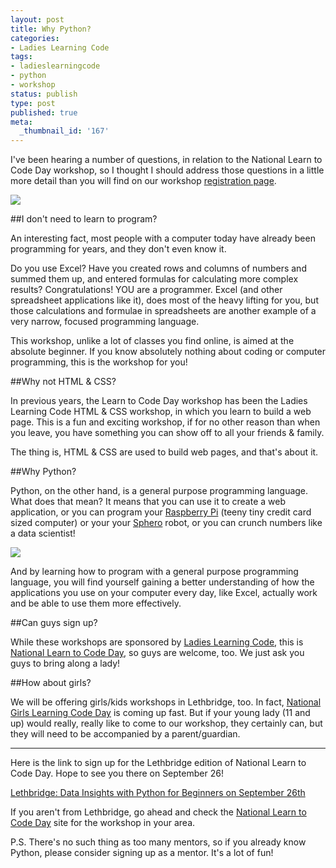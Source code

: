 ```yaml
---
layout: post
title: Why Python?
categories:
- Ladies Learning Code
tags:
- ladieslearningcode
- python
- workshop
status: publish
type: post
published: true
meta:
  _thumbnail_id: '167'
---
```


I've been hearing a number of questions, in relation to the National Learn to Code Day workshop, so I thought I should address those questions in a little more detail than you will find on our workshop 
[registration page](https://www.eventbrite.ca/e/lethbridge-data-insights-with-python-for-beginners-on-september-26th-tickets-17610786336).
  
      
![](/squarespace_images/static_50d2902fe4b0959a0871a12c_50d29312e4b04687d9db341b_55fc85d4e4b0347ac88d07d7_1442612693898__img.png_)
  


##I don't need to learn to program?



An interesting fact, most people with a computer today have already been programming for years, and they don't even know it.


Do you use Excel? Have you created rows and columns of numbers and summed them up, and entered formulas for calculating more complex results?  Congratulations!  YOU are a programmer. Excel (and other spreadsheet applications like it), does most of the heavy lifting for you, but those calculations and formulae in spreadsheets are another example of a very narrow, focused programming language.


This workshop, unlike a lot of classes you find online, is aimed at the 
absolute beginner. If you know absolutely nothing about coding or computer programming, this is the workshop for you!


##Why not HTML & CSS?



In previous years, the Learn to Code Day workshop has been the Ladies Learning Code HTML & CSS workshop, in which you learn to build a web page.  This is a fun and exciting workshop, if for no other reason than when you leave, you have something you can show off to all your friends & family.


The thing is, HTML & CSS are used to build web pages, and that's about it.


##Why Python?



Python, on the other hand, is a 
general purpose programming language.  What does that mean?  It means that you can use it to create a web application, or you can program your 
[Raspberry Pi](https://www.raspberrypi.org/blog/learning-python-with-raspberry-pi/) (teeny tiny credit card sized computer) or your your 
[Sphero](https://github.com/faulkner/sphero) robot, or you can crunch numbers like a data scientist!
  
      
![](/squarespace_images/static_50d2902fe4b0959a0871a12c_50d29312e4b04687d9db341b_55fc861ee4b04c74c508a765_1442612767726__img.png_)
  


And by learning how to program with a general purpose programming language, you will find yourself gaining a 
better understanding of how the applications you use on your computer every day, like Excel, actually work and be able to use them more effectively.


##Can guys sign up?



While these workshops are sponsored by 
[Ladies Learning Code](http://ladieslearningcode.com), this is 
[National Learn to Code Day](http://ladieslearningcode.com/codeday/), so guys are welcome, too.  We just ask you guys to bring along a lady!


##How about girls?



We will be offering girls/kids workshops in Lethbridge, too.  In fact, 
[National Girls Learning Code Day](http://girlslearningcodeday.com) is coming up fast.  But if your young lady (11 and up) would really, really like to come to our workshop, they certainly can, but they will need to be accompanied by a parent/guardian.


****



Here is the link to sign up for the Lethbridge edition of National Learn to Code Day.  Hope to see you there on September 26!


[Lethbridge: Data Insights with Python for Beginners on September 26th](https://www.eventbrite.ca/e/lethbridge-data-insights-with-python-for-beginners-on-september-26th-tickets-17610786336)


If you aren't from Lethbridge, go ahead and check the 
[National Learn to Code Day](http://ladieslearningcode.com/codeday/) site for the workshop in your area.


P.S. There's no such thing as too many mentors, so if you already know Python, please consider signing up as a mentor.  It's a lot of fun!
